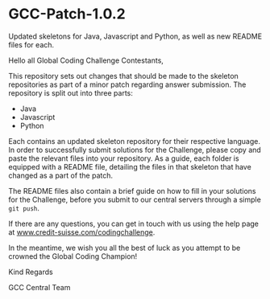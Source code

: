 # GCC-Patch-1.0.2
Updated skeletons for Java, Javascript and Python, as well as new README files for each.

Hello all Global Coding Challenge Contestants,

This repository sets out changes that should be made to the skeleton repositories as part of a minor patch regarding answer submission. The repository is split out into three parts:

- Java
- Javascript
- Python

Each contains an updated skeleton repository for their respective language. In order to successfully submit solutions for the Challenge, please copy and paste the relevant files into your repository. As a guide, each folder is equipped with a README file, detailing the files in that skeleton that have changed as a part of the patch.

The README files also contain a brief guide on how to fill in your solutions for the Challenge, before you submit to our central servers through a simple <code>git push</code>.

If there are any questions, you can get in touch with us using the help page at www.credit-suisse.com/codingchallenge. 

In the meantime, we wish you all the best of luck as you attempt to be crowned the Global Coding Champion!

Kind Regards

GCC Central Team
